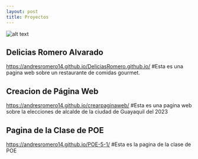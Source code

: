 ```yaml
---
layout: post
title: Proyectos 
---
```


![alt text](https://th.bing.com/th/id/OIP.xUZdnezjQQ855imBFzzjzAHaE7?pid=ImgDet&rs=1)

## Delicias Romero Alvarado
https://andresromero14.github.io/DeliciasRomero.github.io/
#Esta es una pagina web sobre un restaurante de comidas gourmet.

## Creacion de Página Web
https://andresromero14.github.io/crearpaginaweb/
#Esta es una pagina web sobre la elecciones de alcalde de la ciudad de Guayaquil del 2023
## Pagina de la Clase de POE
 https://andresromero14.github.io/POE-5-1/
 #Esta es la pagina de la clase de POE



